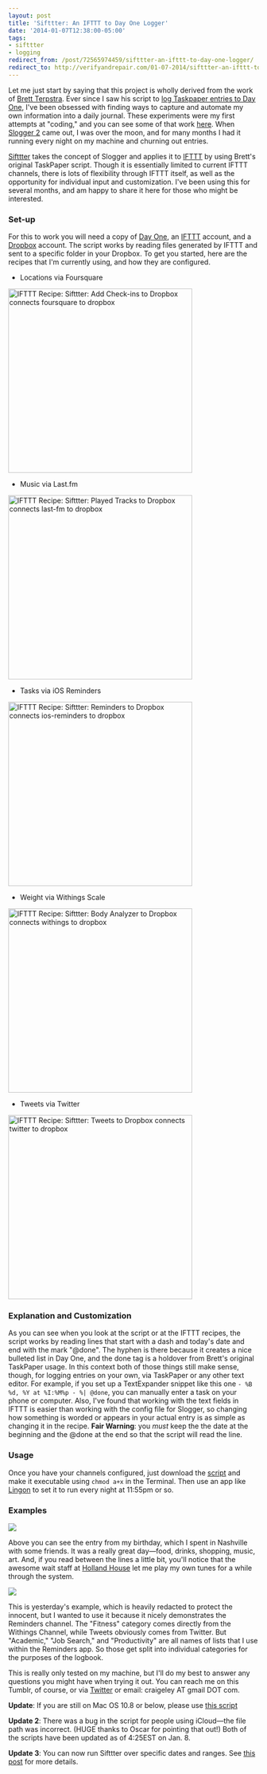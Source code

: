 ```yaml
---
layout: post
title: 'Sifttter: An IFTTT to Day One Logger'
date: '2014-01-07T12:38:00-05:00'
tags:
- sifttter
- logging
redirect_from: /post/72565974459/sifttter-an-ifttt-to-day-one-logger/
redirect_to: http://verifyandrepair.com/01-07-2014/sifttter-an-ifttt-to-day-one-logger
---
```


Let me just start by saying that this project is wholly derived from the work of [Brett Terpstra](http://brettterpstra.com/). Ever since I saw his script to [log Taskpaper entries to Day One](http://brettterpstra.com/2012/02/25/automating-taskpaper-to-day-one-logs/), I've been obsessed with finding ways to capture and automate my own information into a daily journal. These experiments were my first attempts at "coding," and you can see some of that work [here](http://craigeley.com/tagged/logging). When [Slogger 2](http://ttscoff.github.io/Slogger/) came out, I was over the moon, and for many months I had it running every night on my machine and churning out entries.

[Sifttter](https://gist.github.com/craigeley/8301817) takes the concept of Slogger and applies it to [IFTTT](https://ifttt.com/) by using Brett's original TaskPaper script. Though it is essentially limited to current IFTTT channels, there is lots of flexibility through IFTTT itself, as well as the opportunity for individual input and customization. I've been using this for several months, and am happy to share it here for those who might be interested.

### Set-up

For this to work you will need a copy of [Day One](http://dayoneapp.com/), an [IFTTT](https://ifttt.com/) account, and a [Dropbox](https://www.dropbox.com/) account. The script works by reading files generated by IFTTT and sent to a specific folder in your Dropbox. To get you started, here are the recipes that I'm currently using, and how they are configured.

-   Locations via Foursquare

<a href="https://ifttt.com/view_embed_recipe/138672-sifttter-add-check-ins-to-dropbox" target = "_blank" class="embed_recipe embed_recipe-l_34" id= "embed_recipe-138672"><img src= 'https://ifttt.com/recipe_embed_img/138672' alt="IFTTT Recipe: Sifttter: Add Check-ins to Dropbox connects foursquare to dropbox" width="370px" style="max-width:100%"/></a><script async type="text/javascript" src= "//ifttt.com/assets/embed_recipe.js"></script>

-   Music via Last.fm

<a href="https://ifttt.com/view_embed_recipe/138673-sifttter-played-tracks-to-dropbox" target = "_blank" class="embed_recipe embed_recipe-l_34" id= "embed_recipe-138673"><img src= 'https://ifttt.com/recipe_embed_img/138673' alt="IFTTT Recipe: Sifttter: Played Tracks to Dropbox connects last-fm to dropbox" width="370px" style="max-width:100%"/></a><script async type="text/javascript" src= "//ifttt.com/assets/embed_recipe.js"></script>

-   Tasks via iOS Reminders

<a href="https://ifttt.com/view_embed_recipe/138671-sifttter-reminders-to-dropbox" target = "_blank" class="embed_recipe embed_recipe-l_30" id= "embed_recipe-138671"><img src= 'https://ifttt.com/recipe_embed_img/138671' alt="IFTTT Recipe: Sifttter: Reminders to Dropbox connects ios-reminders to dropbox" width="370px" style="max-width:100%"/></a><script async type="text/javascript" src= "//ifttt.com/assets/embed_recipe.js"></script>

-   Weight via Withings Scale

<a href="https://ifttt.com/view_embed_recipe/138658-sifttter-body-analyzer-to-dropbox" target = "_blank" class="embed_recipe embed_recipe-l_34" id= "embed_recipe-138658"><img src= 'https://ifttt.com/recipe_embed_img/138658' alt="IFTTT Recipe: Sifttter: Body Analyzer to Dropbox connects withings to dropbox" width="370px" style="max-width:100%"/></a><script async type="text/javascript" src= "//ifttt.com/assets/embed_recipe.js"></script>

-   Tweets via Twitter

<a href="https://ifttt.com/view_embed_recipe/138670-sifttter-tweets-to-dropbox" target = "_blank" class="embed_recipe embed_recipe-l_27" id= "embed_recipe-138670"><img src= 'https://ifttt.com/recipe_embed_img/138670' alt="IFTTT Recipe: Sifttter: Tweets to Dropbox connects twitter to dropbox" width="370px" style="max-width:100%"/></a><script async type="text/javascript" src= "//ifttt.com/assets/embed_recipe.js"></script>

### Explanation and Customization

As you can see when you look at the script or at the IFTTT recipes, the script works by reading lines that start with a dash and today's date and end with the mark "@done". The hyphen is there because it creates a nice bulleted list in Day One, and the done tag is a holdover from Brett's original TaskPaper usage. In this context both of those things still make sense, though, for logging entries on your own, via TaskPaper or any other text editor. For example, if you set up a TextExpander snippet like this one `- %B %d, %Y at %I:%M%p - %| @done`, you can manually enter a task on your phone or computer. Also, I've found that working with the text fields in IFTTT is easier than working with the config file for Slogger, so changing how something is worded or appears in your actual entry is as simple as changing it in the recipe. **Fair Warning**: you *must* keep the the date at the beginning and the @done at the end so that the script will read the line.

### Usage

Once you have your channels configured, just download the [script](https://gist.github.com/craigeley/8301817) and make it executable using `chmod a+x` in the Terminal. Then use an app like [Lingon](https://itunes.apple.com/us/app/lingon-3/id450201424?mt=12) to set it to run every night at 11:55pm or so.

### Examples

![](http://d.pr/XJUk+)

Above you can see the entry from my birthday, which I spent in Nashville with some friends. It was a really great day—food, drinks, shopping, music, art. And, if you read between the lines a little bit, you'll notice that the awesome wait staff at [Holland House](http://www.hollandhousebarandrefuge.com/) let me play my own tunes for a while through the system.

![](http://d.pr/835H+)

This is yesterday's example, which is heavily redacted to protect the innocent, but I wanted to use it because it nicely demonstrates the Reminders channel. The "Fitness" category comes directly from the Withings Channel, while Tweets obviously comes from Twitter. But "Academic," "Job Search," and "Productivity" are all names of lists that I use within the Reminders app. So those get split into individual categories for the purposes of the logbook.

This is really only tested on my machine, but I'll do my best to answer any questions you might have when trying it out. You can reach me on this Tumblr, of course, or via [Twitter](https://twitter.com/craigeley) or email: craigeley AT gmail DOT com.

**Update**: If you are still on Mac OS 10.8 or below, please use [this script](https://gist.github.com/craigeley/8322805)

**Update 2**: There was a bug in the script for people using iCloud—the file path was incorrect. (HUGE thanks to Oscar for pointing that out!) Both of the scripts have been updated as of 4:25EST on Jan. 8.

**Update 3**: You can now run Sifttter over specific dates and ranges. See [this post](http://craigeley.com/post/77908985251/sifttter-update-the-date-update) for more details.
